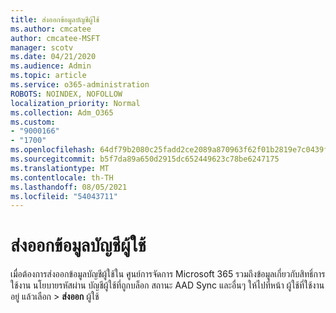 ```yaml
---
title: ส่งออกข้อมูลบัญชีผู้ใช้
ms.author: cmcatee
author: cmcatee-MSFT
manager: scotv
ms.date: 04/21/2020
ms.audience: Admin
ms.topic: article
ms.service: o365-administration
ROBOTS: NOINDEX, NOFOLLOW
localization_priority: Normal
ms.collection: Adm_O365
ms.custom:
- "9000166"
- "1700"
ms.openlocfilehash: 64df79b2080c25fadd2ce2089a870963f62f01b2819e7c0439fe6d378fa7d048
ms.sourcegitcommit: b5f7da89a650d2915dc652449623c78be6247175
ms.translationtype: MT
ms.contentlocale: th-TH
ms.lasthandoff: 08/05/2021
ms.locfileid: "54043711"
---
```

# <a name="export-user-account-information"></a>ส่งออกข้อมูลบัญชีผู้ใช้

เมื่อต้องการส่งออกข้อมูลบัญชีผู้ใช้ใน ศูนย์การจัดการ Microsoft 365 รวมถึงข้อมูลเกี่ยวกับสิทธิ์การใช้งาน นโยบายรหัสผ่าน บัญชีผู้ใช้ที่ถูกบล็อก สถานะ AAD Sync และอื่นๆ ให้ไปที่หน้า ผู้ใช้ที่ใช้งานอยู่ แล้วเลือก  >  [](https://go.microsoft.com/fwlink/p/?linkid=834822)**ส่งออก** ผู้ใช้